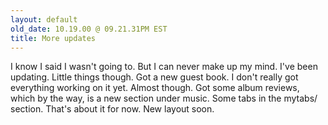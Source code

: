 ```yaml
---
layout: default
old_date: 10.19.00 @ 09.21.31PM EST
title: More updates
---
```


I know I said I wasn't going to. But I can never make up my mind. I've been
updating. Little things though. Got a new guest book. I don't really got
everything working on it yet. Almost though. Got some album reviews, which by
the way, is a new section under music. Some tabs in the mytabs/ section.
That's about it for now. New layout soon.
